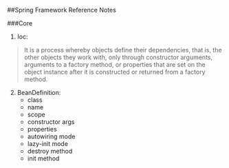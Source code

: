 ##Spring Framework Reference Notes

###Core
1. Ioc:
> It is a process whereby objects define their dependencies, that is, the other objects they work with, only through constructor arguments, arguments to a factory method, or properties that are set on the object instance after it is constructed or returned from a factory method.

2. BeanDefinition:
   - class
   - name
   - scope
   - constructor args
   - properties
   - autowiring mode
   - lazy-init mode
   - destroy method
   - init method